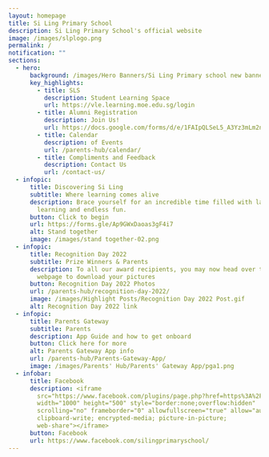 ```yaml
---
layout: homepage
title: Si Ling Primary School
description: Si Ling Primary School's official website
image: /images/slplogo.png
permalink: /
notification: ""
sections:
  - hero:
      background: /images/Hero Banners/Si Ling Primary school new banners (1).svg
      key_highlights:
        - title: SLS
          description: Student Learning Space
          url: https://vle.learning.moe.edu.sg/login
        - title: Alumni Registration
          description: Join Us!
          url: https://docs.google.com/forms/d/e/1FAIpQLSeL5_A3Yz3mLm2nzaSzjzef-vx1b0bn_hs8i8CMZVKPoPrsNA/viewform
        - title: Calendar
          description: of Events
          url: /parents-hub/calendar/
        - title: Compliments and Feedback
          description: Contact Us
          url: /contact-us/
  - infopic:
      title: Discovering Si Ling
      subtitle: Where learning comes alive
      description: Brace yourself for an incredible time filled with laughter,
        learning and endless fun.
      button: Click to begin
      url: https://forms.gle/Ap9GWxDaoas3gF4i7
      alt: Stand together
      image: /images/stand together-02.png
  - infopic:
      title: Recognition Day 2022
      subtitle: Prize Winners & Parents
      description: To all our award recipients, you may now head over to our school’s
        webpage to download your pictures
      button: Recognition Day 2022 Photos
      url: /parents-hub/recognition-day-2022/
      image: /images/Highlight Posts/Recognition Day 2022 Post.gif
      alt: Recognition Day 2022 link
  - infopic:
      title: Parents Gateway
      subtitle: Parents
      description: App Guide and how to get onboard
      button: Click here for more
      alt: Parents Gateway App info
      url: /parents-hub/Parents-Gateway-App/
      image: /images/Parents' Hub/Parents' Gateway App/pga1.png
  - infobar:
      title: Facebook
      description: <iframe
        src="https://www.facebook.com/plugins/page.php?href=https%3A%2F%2Fwww.facebook.com%2Fsilingprimaryschool%2F&tabs=timeline&width=1000&height=500&small_header=true&adapt_container_width=true&hide_cover=false&show_facepile=true&appId"
        width="1000" height="500" style="border:none;overflow:hidden"
        scrolling="no" frameborder="0" allowfullscreen="true" allow="autoplay;
        clipboard-write; encrypted-media; picture-in-picture;
        web-share"></iframe>
      button: Facebook
      url: https://www.facebook.com/silingprimaryschool/
---
```

